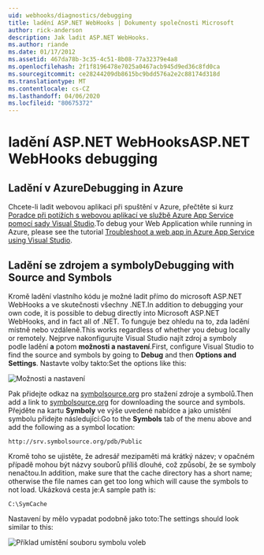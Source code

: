 ```yaml
---
uid: webhooks/diagnostics/debugging
title: ladění ASP.NET WebHooks | Dokumenty společnosti Microsoft
author: rick-anderson
description: Jak ladit ASP.NET WebHooks.
ms.author: riande
ms.date: 01/17/2012
ms.assetid: 467da78b-3c35-4c51-8b08-77a32379e4a8
ms.openlocfilehash: 2f1f8196478e7025a0467acb945d9ed36c8fd0ca
ms.sourcegitcommit: ce28244209db8615bc9bdd576a2e2c88174d318d
ms.translationtype: MT
ms.contentlocale: cs-CZ
ms.lasthandoff: 04/06/2020
ms.locfileid: "80675372"
---
```

# <a name="aspnet-webhooks-debugging"></a><span data-ttu-id="53656-103">ladění ASP.NET WebHooks</span><span class="sxs-lookup"><span data-stu-id="53656-103">ASP.NET WebHooks debugging</span></span>

## <a name="debugging-in-azure"></a><span data-ttu-id="53656-104">Ladění v Azure</span><span class="sxs-lookup"><span data-stu-id="53656-104">Debugging in Azure</span></span>

<span data-ttu-id="53656-105">Chcete-li ladit webovou aplikaci při spuštění v Azure, přečtěte si kurz [Poradce při potížích s webovou aplikací ve službě Azure App Service pomocí sady Visual Studio](https://azure.microsoft.com/documentation/articles/web-sites-dotnet-troubleshoot-visual-studio/#webserverlogs).</span><span class="sxs-lookup"><span data-stu-id="53656-105">To debug your Web Application while running in Azure, please see the tutorial [Troubleshoot a web app in Azure App Service using Visual Studio](https://azure.microsoft.com/documentation/articles/web-sites-dotnet-troubleshoot-visual-studio/#webserverlogs).</span></span>

## <a name="debugging-with-source-and-symbols"></a><span data-ttu-id="53656-106">Ladění se zdrojem a symboly</span><span class="sxs-lookup"><span data-stu-id="53656-106">Debugging with Source and Symbols</span></span>

<span data-ttu-id="53656-107">Kromě ladění vlastního kódu je možné ladit přímo do microsoft ASP.NET WebHooks a ve skutečnosti všechny .NET.</span><span class="sxs-lookup"><span data-stu-id="53656-107">In addition to debugging your own code, it is possible to debug directly into Microsoft ASP.NET WebHooks, and in fact all of .NET.</span></span> <span data-ttu-id="53656-108">To funguje bez ohledu na to, zda ladění místně nebo vzdáleně.</span><span class="sxs-lookup"><span data-stu-id="53656-108">This works regardless of whether you debug locally or remotely.</span></span> <span data-ttu-id="53656-109">Nejprve nakonfigurujte Visual Studio najít zdroj a symboly podle ladění **a** potom **možnosti a nastavení**.</span><span class="sxs-lookup"><span data-stu-id="53656-109">First, configure Visual Studio to find the source and symbols by going to **Debug** and then **Options and Settings**.</span></span> <span data-ttu-id="53656-110">Nastavte volby takto:</span><span class="sxs-lookup"><span data-stu-id="53656-110">Set the options like this:</span></span>

![Možnosti a nastavení](_static/SourceSymbols.png)

<span data-ttu-id="53656-112">Pak přidejte odkaz na [symbolsource.org](http://symbolsource.org) pro stažení zdroje a symbolů.</span><span class="sxs-lookup"><span data-stu-id="53656-112">Then add a link to [symbolsource.org](http://symbolsource.org) for downloading the source and symbols.</span></span> <span data-ttu-id="53656-113">Přejděte na kartu **Symboly** ve výše uvedené nabídce a jako umístění symbolu přidejte následující:</span><span class="sxs-lookup"><span data-stu-id="53656-113">Go to the **Symbols** tab of the menu above and add the following as a symbol location:</span></span>

```
http://srv.symbolsource.org/pdb/Public
```

<span data-ttu-id="53656-114">Kromě toho se ujistěte, že adresář mezipaměti má krátký název; v opačném případě mohou být názvy souborů příliš dlouhé, což způsobí, že se symboly nenačtou.</span><span class="sxs-lookup"><span data-stu-id="53656-114">In addition, make sure that the cache directory has a short name; otherwise the file names can get too long which will cause the symbols to not load.</span></span> <span data-ttu-id="53656-115">Ukázková cesta je:</span><span class="sxs-lookup"><span data-stu-id="53656-115">A sample path is:</span></span>

```
C:\SymCache
```

<span data-ttu-id="53656-116">Nastavení by mělo vypadat podobně jako toto:</span><span class="sxs-lookup"><span data-stu-id="53656-116">The settings should look similar to this:</span></span>

![Příklad umístění souboru symbolu voleb](_static/SymSource.png)
